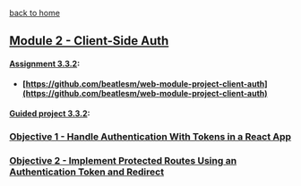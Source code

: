[back to home](https://github.com/beatlesm/)

## [ Module 2 - Client-Side Auth](https://github.com/beatlesm/web/tree/main/3.3/Module332)

#### [Assignment 3.3.2](https://github.com/beatlesm/web/tree/main/3.3/Module321/Assignment332):

-   **[https://github.com/beatlesm/web-module-project-client-auth](https://github.com/beatlesm/web-module-project-client-auth)**
   
#### [Guided project 3.3.2](https://github.com/beatlesm/web/tree/main/3.3/Module332/guided332):


### [Objective 1 - Handle Authentication With Tokens in a React App](./Objects/Object_1.md)

### [Objective 2 - Implement Protected Routes Using an Authentication Token and Redirect](./Objects/Object_2.md)

